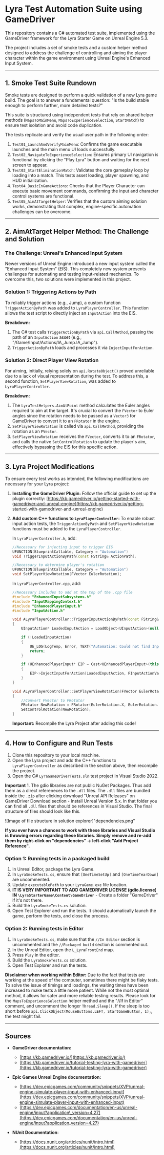 # Lyra Test Automation Suite using GameDriver

This repository contains a C\# automated test suite, implemented using the GameDriver framework for the Lyra Starter Game on Unreal Engine 5.3.

The project includes a set of smoke tests and a custom helper method designed to address the challenge of controlling and aiming the player character within the game environment using Unreal Engine's Enhanced Input System.

-----

## 1\. Smoke Test Suite Rundown

Smoke tests are designed to perform a quick validation of a new Lyra game build. The goal is to answer a fundamental question: "Is the build stable enough to perform further, more detailed tests?"

This suite is structured using independent tests that rely on shared helper methods (`MapsToMainMenu`, `MapsToExperienceSelection`, `StartMatch`) to ensure test isolation and avoid code duplication.

The tests replicate and verify the usual user path in the following order:

1.  `Test01_LaunchAndVerifyMainMenu`: Confirms the game executable launches and the main menu UI loads successfully.
2.  `Test02_NavigateToExperienceSelection`: Ensures primary UI navigation is functional by clicking the "Play Lyra" button and waiting for the next screen to appear.
3.  `Test03_StartEliminationMatch`: Validates the core gameplay loop by loading into a match. This tests asset loading, player spawning, and HUD initialization.
4.  `Test04_BasicInGameActions`: Checks that the Player Character can execute basic movement commands, confirming the input and character control systems are functional.
5.  `Test05_AimAtTargetHelper`: Verifies that the custom aiming solution works, demonstrating that complex, engine-specific automation challenges can be overcome.

-----

## 2\. AimAtTarget Helper Method: The Challenge and Solution

### The Challenge: Unreal's Enhanced Input System

Newer versions of Unreal Engine introduced a new input system called the "Enhanced Input System" (EIS). This completely new system presents challenges for automating and testing input-related mechanics. To overcome this, two solutions were implemented in this project.

### Solution 1: Triggering Actions by Path

To reliably trigger actions (e.g., Jump), a custom function `TriggerActionByPath` was added to `LyraPlayerController`. This function allows the test script to directly inject an `InputAction` into the EIS.

**Breakdown:**

1.  The C\# test calls `TriggerActionByPath` via `api.CallMethod`, passing the path of an `InputAction` asset (e.g., "/Game/Input/Actions/IA\_Jump.IA\_Jump").
2.  `TriggerActionByPath` loads and processes it via `InjectInputForAction`.

### Solution 2: Direct Player View Rotation

For aiming, initially, relying solely on `api.RotateObject()` proved unreliable due to a lack of visual representation during the test. To address this, a second function, `SetPlayerViewRotation`, was added to `LyraPlayerController`.

**Breakdown:**

1.  The `LyraTestHelpers.AimAtPoint` method calculates the Euler angles required to aim at the target. It's crucial to convert the `FVector` to Euler angles since the rotation needs to be passed as a `Vector3` for GameDriver to convert it to an `FRotator` in the engine.
2.  `SetPlayerViewRotation` is called via `api.CallMethod`, providing the rotation as an `FVector`.
3.  `SetPlayerViewRotation` receives the `FVector`, converts it to an `FRotator`, and calls the native `SetControlRotation` to update the player's aim, effectively bypassing the EIS for this specific action.

-----

## 3\. Lyra Project Modifications

To ensure every test works as intended, the following modifications are necessary for your Lyra project:

1.  **Installing the GameDriver Plugin:**
    Follow the official guide to set up the plugin correctly: [https://kb.gamedriver.io/getting-started-with-gamedriver-and-unreal-engine](https://kb.gamedriver.io/getting-started-with-gamedriver-and-unreal-engine)

2.  **Add custom C++ functions to `LyraPlayerController`:**
    To enable robust input action tests, the `TriggerActionByPath` and `SetPlayerViewRotation` functions must be added to the `LyraPlayerController`.

    In `LyraPlayerController.h`, add:

    ```cpp
    //Necessary for injecting input to trigger EIS
    UFUNCTION(BlueprintCallable, Category = "Automation")
    void TriggerInputActionByPath(const FString& ActionPath);

    //Necessary to determine player's rotation
    UFUNCTION(BlueprintCallable, Category = "Automation")
    void SetPlayerViewRotation(FVector EulerRotation);
    ```

    In `LyraPlayerController.cpp`, add:

    ```cpp
    //Necessary includes to add at the top of the .cpp file
    #include "EnhancedInputSubsystems.h"
    #include "InputMappingContext.h"
    #include "EnhancedPlayerInput.h"
    #include "InputAction.h"

    void ALyraPlayerController::TriggerInputActionByPath(const FString& ActionPath)
    {
        UInputAction* LoadedInputAction = LoadObject<UInputAction>(nullptr, *ActionPath);

        if (!LoadedInputAction)
        {
            UE_LOG(LogTemp, Error, TEXT("Automation: Could not find InputAction at path: %s"), *ActionPath);
            return;
        }

        if (UEnhancedPlayerInput* EIP = Cast<UEnhancedPlayerInput>(this->PlayerInput))
        {
            EIP->InjectInputForAction(LoadedInputAction, FInputActionValue(true));
        }
    }

    void ALyraPlayerController::SetPlayerViewRotation(FVector EulerRotation)
    {
        //Convert FVector to FRotator
        FRotator NewRotation = FRotator(EulerRotation.X, EulerRotation.Y, EulerRotation.Z);
        SetControlRotation(NewRotation);
    }
    ```

    **Important:** Recompile the Lyra Project after adding this code\!

-----

## 4\. How to Configure and Run Tests

1.  Clone this repository to your local machine. 
3.  Open the Lyra project and add the C++ functions to `LyraPlayerController` as described in the section above, then recompile the project.
4.  Open the C\# `LyraGameDriverTests.sln` test project in Visual Studio 2022.

**Important** 1. The gdio libraries are not public NuGet Packages. Thus add them as a direct refereneces to the `.dll` files. The `.dll` files are bundled inside the `.zip` after clicking download "Unreal API Releases" on GameDriver Download section - Install Unreal Version 5.x. In that folder you can find all `.dll` files that should be references in Visual Studio. The final structure of files should look like this.

![Image of file structure in solution explorer]"dependencies.png"

**If you ever have a chances to work with these libraries and Visual Studio is throwing errors regarding these libraries. Simply remove and re-add them by right-click on "dependencies" -> left-click "Add Project Reference".**

### Option 1: Running tests in a packaged build

1.  In Unreal Editor, package the Lyra Game.
2.  In `LyraSmokeTests.cs`, ensure that `[OneTimeSetUp]` and `[OneTimeTearDown]` are uncommented.
3.  Update `executablePath` to your `LyraGame.exe` file location.
4.  **IT IS VERY IMPORTANT TO ADD GAMEDRIVER LICENSE (gdio.license) IN `\LyraStarterGame\Content\GameDriver`** - Create a folder "GameDriver" if it's not there.
5.  Build the `LyraSmokeTests.cs` solution.
6.  Open Test Explorer and run the tests. It should automatically launch the game, perform the tests, and close the process.

### Option 2: Running tests in Editor

1.  In `LyraSmokeTests.cs`, make sure that the `//In Editor` section is uncommented and the `//Packaged build` section is commented out.
2.  In the Unreal Editor, open the `L_LyraFrontEnd` map.
3.  Press `Play` in the editor.
4.  Build the `LyraSmokeTests.cs` solution.
5.  Open Test Explorer and run the tests.

**Disclaimer when working within Editor:**
Due to the fact that tests are working at the speed of the computer, sometimes there might be flaky tests. To solve the issue of timings and loadings, the waiting times have been increased to make tests a little more patient. While not the most optimal method, it allows for safer and more reliable testing results. Please look for the `MapsToExperienceSelection` helper method and the "//If in Editor" comment, and uncomment the longer `Thread.Sleep()`. If the sleep is too short before `api.ClickObject(MouseButtons.LEFT, StartGameButton, 1);`, the test might fail.

-----

## Sources

  * **GameDriver documentation:**

      * [https://kb.gamedriver.io/](https://kb.gamedriver.io/)
      * [https://kb.gamedriver.io/tutorial-testing-lyra-with-gamedriver](https://kb.gamedriver.io/tutorial-testing-lyra-with-gamedriver)

  * **Epic Games Unreal Engine documentation:**

      * [https://dev.epicgames.com/community/snippets/XVP/unreal-engine-simulate-player-input-with-enhanced-input](https://dev.epicgames.com/community/snippets/XVP/unreal-engine-simulate-player-input-with-enhanced-input)
      * [https://dev.epicgames.com/documentation/en-us/unreal-engine/input?application\_version=4.27](https://dev.epicgames.com/documentation/en-us/unreal-engine/input?application_version=4.27)

  * **NUnit Documentation:**

      * [https://docs.nunit.org/articles/nunit/intro.html](https://docs.nunit.org/articles/nunit/intro.html)
